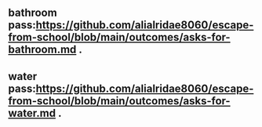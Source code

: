 ## bathroom pass:https://github.com/alialridae8060/escape-from-school/blob/main/outcomes/asks-for-bathroom.md .
## water pass:https://github.com/alialridae8060/escape-from-school/blob/main/outcomes/asks-for-water.md .
